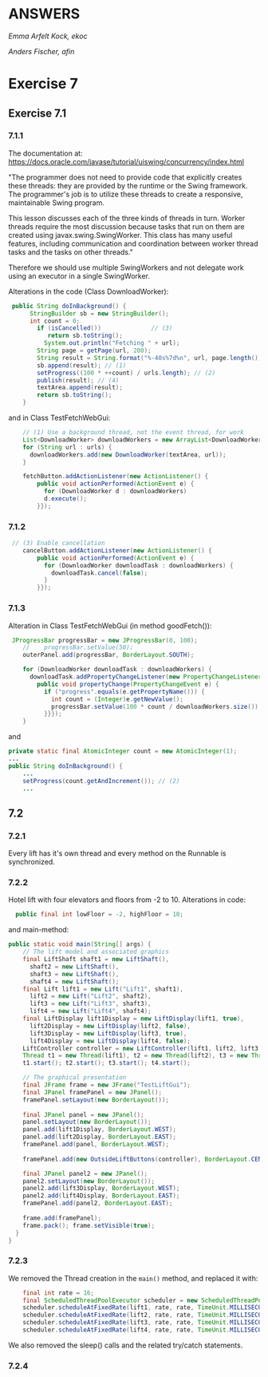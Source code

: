 ANSWERS
==========

_Emma Arfelt Kock, ekoc_

_Anders Fischer, afin_

# Exercise 7

## Exercise 7.1

### 7.1.1

The documentation at: https://docs.oracle.com/javase/tutorial/uiswing/concurrency/index.html

"The programmer does not need to provide code that explicitly creates these threads: they are provided by the runtime or the Swing framework. The programmer's job is to utilize these threads to create a responsive, maintainable Swing program.

This lesson discusses each of the three kinds of threads in turn. Worker threads require the most discussion because tasks that run on them are created using javax.swing.SwingWorker. This class has many useful features, including communication and coordination between worker thread tasks and the tasks on other threads." 

Therefore we should use multiple SwingWorkers and not delegate work using an executor in a single SwingWorker. 

Alterations in the code (Class DownloadWorker):
```java 
 public String doInBackground() {
      StringBuilder sb = new StringBuilder();
      int count = 0;
        if (isCancelled())			    // (3)
           return sb.toString();
	      System.out.println("Fetching " + url);
        String page = getPage(url, 200);
        String result = String.format("%-40s%7d%n", url, page.length());
        sb.append(result); // (1)
        setProgress((100 * ++count) / urls.length); // (2)
        publish(result); // (4)
        textArea.append(result);
        return sb.toString();
    }
```
and in Class TestFetchWebGui: 
```java 
    // (1) Use a background thread, not the event thread, for work
    List<DownloadWorker> downloadWorkers = new ArrayList<DownloadWorker>();
    for (String url : urls) {
      downloadWorkers.add(new DownloadWorker(textArea, url));
    }

    fetchButton.addActionListener(new ActionListener() {
        public void actionPerformed(ActionEvent e) {
          for (DownloadWorker d : downloadWorkers)
          d.execute();
        }});

```

### 7.1.2
```java
 // (3) Enable cancellation
    cancelButton.addActionListener(new ActionListener() {
        public void actionPerformed(ActionEvent e) {
          for (DownloadWorker downloadTask : downloadWorkers) {
            downloadTask.cancel(false);
          }
        }});
```

### 7.1.3
Alteration in Class TestFetchWebGui (in method goodFetch()): 

```java
 JProgressBar progressBar = new JProgressBar(0, 100);
    //    progressBar.setValue(50);
    outerPanel.add(progressBar, BorderLayout.SOUTH);

    for (DownloadWorker downloadTask : downloadWorkers) {
      downloadTask.addPropertyChangeListener(new PropertyChangeListener() {
        public void propertyChange(PropertyChangeEvent e) {
          if ("progress".equals(e.getPropertyName())) {
            int count = (Integer)e.getNewValue();
            progressBar.setValue(100 * count / downloadWorkers.size());
          }}});
    }
```

and 
```java
private static final AtomicInteger count = new AtomicInteger(1);
...
public String doInBackground() {
    ...
    setProgress(count.getAndIncrement()); // (2)
    ...
```

## 7.2

### 7.2.1
Every lift has it's own thread and every method on the Runnable is synchronized. 

### 7.2.2
Hotel lift with four elevators and floors from -2 to 10. Alterations in code: 
```java
  public final int lowFloor = -2, highFloor = 10;
````

and main-method: 
```java
public static void main(String[] args) {
    // The lift model and associated graphics
    final LiftShaft shaft1 = new LiftShaft(), 
      shaft2 = new LiftShaft(),
      shaft3 = new LiftShaft(),
      shaft4 = new LiftShaft();
    final Lift lift1 = new Lift("Lift1", shaft1), 
      lift2 = new Lift("Lift2", shaft2),
      lift3 = new Lift("Lift3", shaft3),
      lift4 = new Lift("Lift4", shaft4);
    final LiftDisplay lift1Display = new LiftDisplay(lift1, true), 
      lift2Display = new LiftDisplay(lift2, false),
      lift3Display = new LiftDisplay(lift3, true),
      lift4Display = new LiftDisplay(lift4, false);
    LiftController controller = new LiftController(lift1, lift2, lift3, lift4);
    Thread t1 = new Thread(lift1), t2 = new Thread(lift2), t3 = new Thread(lift3), t4 = new Thread(lift4);
    t1.start(); t2.start(); t3.start(); t4.start();

    // The graphical presentation
    final JFrame frame = new JFrame("TestLiftGui");
    final JPanel framePanel = new JPanel();
    framePanel.setLayout(new BorderLayout());
    
    final JPanel panel = new JPanel();
    panel.setLayout(new BorderLayout());
    panel.add(lift1Display, BorderLayout.WEST);
    panel.add(lift2Display, BorderLayout.EAST);
    framePanel.add(panel, BorderLayout.WEST);
    
    framePanel.add(new OutsideLiftButtons(controller), BorderLayout.CENTER);

    final JPanel panel2 = new JPanel();
    panel2.setLayout(new BorderLayout());
    panel2.add(lift3Display, BorderLayout.WEST);
    panel2.add(lift4Display, BorderLayout.EAST);
    framePanel.add(panel2, BorderLayout.EAST);
    
    frame.add(framePanel);
    frame.pack(); frame.setVisible(true);
  }
}
```

### 7.2.3
We removed the Thread creation in the `main()` method, and replaced it with: 

```java
    final int rate = 16;
    final ScheduledThreadPoolExecutor scheduler = new ScheduledThreadPoolExecutor(4);
    scheduler.scheduleAtFixedRate(lift1, rate, rate, TimeUnit.MILLISECONDS);
    scheduler.scheduleAtFixedRate(lift2, rate, rate, TimeUnit.MILLISECONDS);
    scheduler.scheduleAtFixedRate(lift3, rate, rate, TimeUnit.MILLISECONDS);
    scheduler.scheduleAtFixedRate(lift4, rate, rate, TimeUnit.MILLISECONDS);
```

We also removed the sleep() calls and the related try/catch statements.

### 7.2.4
```java

```